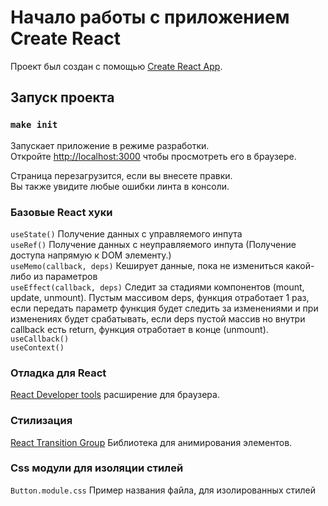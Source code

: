 # Начало работы с приложением Create React

Проект был создан с помощью [Create React App](https://github.com/facebook/create-react-app).

## Запуск проекта

### `make init`

Запускает приложение в режиме разработки.\
Откройте [http://localhost:3000](http://localhost:3000) чтобы просмотреть его в браузере.

Страница перезагрузится, если вы внесете правки. \
Вы также увидите любые ошибки линта в консоли.

### Базовые React хуки
`useState()` Получение данных с управляемого инпута\
`useRef()` Получение данных с неуправляемого инпута (Получение доступа напрямую к DOM элементу.)\
`useMemo(callback, deps)` Кеширует данные, пока не измениться какой-либо из параметров \
`useEffect(callback, deps)` Следит за стадиями компонентов (mount, update, unmount). Пустым массивом deps, функция отработает 1 раз, если передать параметр функция будет следить за изменениями и при изменениях будет срабатывать, если deps пустой массив но внутри callback есть return, функция отработает в конце (unmount).\
`useCallback()` \
`useContext()`

### Отладка для React
[React Developer tools](https://chrome.google.com/webstore/detail/react-developer-tools/fmkadmapgofadopljbjfkapdkoienihi) расширение для браузера.

### Стилизация
[React Transition Group](https://reactcommunity.org/react-transition-group/) Библиотека для анимирования элементов.

### Css модули для изоляции стилей
`Button.module.css` Пример названия файла, для изолированных стилей
